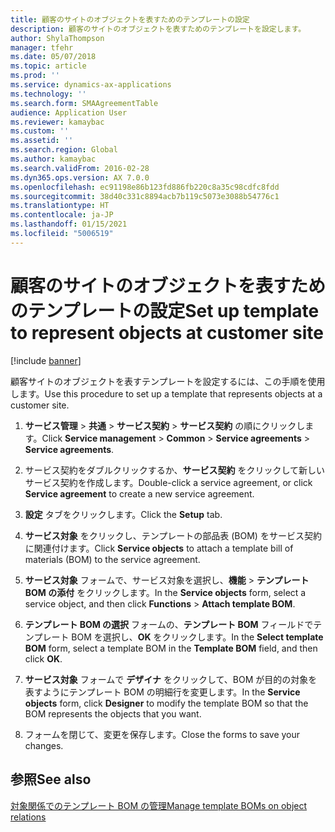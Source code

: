 ```yaml
---
title: 顧客のサイトのオブジェクトを表すためのテンプレートの設定
description: 顧客のサイトのオブジェクトを表すためのテンプレートを設定します。
author: ShylaThompson
manager: tfehr
ms.date: 05/07/2018
ms.topic: article
ms.prod: ''
ms.service: dynamics-ax-applications
ms.technology: ''
ms.search.form: SMAAgreementTable
audience: Application User
ms.reviewer: kamaybac
ms.custom: ''
ms.assetid: ''
ms.search.region: Global
ms.author: kamaybac
ms.search.validFrom: 2016-02-28
ms.dyn365.ops.version: AX 7.0.0
ms.openlocfilehash: ec91198e86b123fd886fb220c8a35c98cdfc8fdd
ms.sourcegitcommit: 38d40c331c8894acb7b119c5073e3088b54776c1
ms.translationtype: HT
ms.contentlocale: ja-JP
ms.lasthandoff: 01/15/2021
ms.locfileid: "5006519"
---
```

# <a name="set-up-template-to-represent-objects-at-customer-site"></a><span data-ttu-id="38aae-103">顧客のサイトのオブジェクトを表すためのテンプレートの設定</span><span class="sxs-lookup"><span data-stu-id="38aae-103">Set up template to represent objects at customer site</span></span> 

[!include [banner](../includes/banner.md)]


<span data-ttu-id="38aae-104">顧客サイトのオブジェクトを表すテンプレートを設定するには、この手順を使用します。</span><span class="sxs-lookup"><span data-stu-id="38aae-104">Use this procedure to set up a template that represents objects at a customer site.</span></span>

1.  <span data-ttu-id="38aae-105">**サービス管理** \> **共通** \> **サービス契約** \> **サービス契約** の順にクリックします。</span><span class="sxs-lookup"><span data-stu-id="38aae-105">Click **Service management** \> **Common** \> **Service agreements** \> **Service agreements**.</span></span>

2.  <span data-ttu-id="38aae-106">サービス契約をダブルクリックするか、**サービス契約** をクリックして新しいサービス契約を作成します。</span><span class="sxs-lookup"><span data-stu-id="38aae-106">Double-click a service agreement, or click **Service agreement** to create a new service agreement.</span></span>

3.  <span data-ttu-id="38aae-107">**設定** タブをクリックします。</span><span class="sxs-lookup"><span data-stu-id="38aae-107">Click the **Setup** tab.</span></span>

4.  <span data-ttu-id="38aae-108">**サービス対象** をクリックし、テンプレートの部品表 (BOM) をサービス契約に関連付けます。</span><span class="sxs-lookup"><span data-stu-id="38aae-108">Click **Service objects** to attach a template bill of materials (BOM) to the service agreement.</span></span>

5.  <span data-ttu-id="38aae-109">**サービス対象** フォームで、サービス対象を選択し、**機能** \> **テンプレート BOM の添付** をクリックします。</span><span class="sxs-lookup"><span data-stu-id="38aae-109">In the **Service objects** form, select a service object, and then click **Functions** \> **Attach template BOM**.</span></span>

6.  <span data-ttu-id="38aae-110">**テンプレート BOM の選択** フォームの、**テンプレート BOM** フィールドでテンプレート BOM を選択し、**OK** をクリックします。</span><span class="sxs-lookup"><span data-stu-id="38aae-110">In the **Select template BOM** form, select a template BOM in the **Template BOM** field, and then click **OK**.</span></span>

7.  <span data-ttu-id="38aae-111">**サービス対象** フォームで **デザイナ** をクリックして、BOM が目的の対象を表すようにテンプレート BOM の明細行を変更します。</span><span class="sxs-lookup"><span data-stu-id="38aae-111">In the **Service objects** form, click **Designer** to modify the template BOM so that the BOM represents the objects that you want.</span></span>

8.  <span data-ttu-id="38aae-112">フォームを閉じて、変更を保存します。</span><span class="sxs-lookup"><span data-stu-id="38aae-112">Close the forms to save your changes.</span></span>

## <a name="see-also"></a><span data-ttu-id="38aae-113">参照</span><span class="sxs-lookup"><span data-stu-id="38aae-113">See also</span></span>

[<span data-ttu-id="38aae-114">対象関係でのテンプレート BOM の管理</span><span class="sxs-lookup"><span data-stu-id="38aae-114">Manage template BOMs on object relations</span></span>](manage-template-boms-on-object-relations.md)

  


